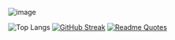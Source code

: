 ![image](https://github.com/1CL0UD/1CL0UD/assets/89372431/788748ec-bc67-4e94-baa7-64e00b29159b)

![Top Langs](https://github-readme-stats.vercel.app/api/top-langs/?username=1CL0UD&size_weight=0.5&count_weight=0.5&hide=css,scss)
[![GitHub Streak](https://github-readme-streak-stats.herokuapp.com/?user=1CL0UD)](https://git.io/streak-stats)
[![Readme Quotes](https://quotes-github-readme.vercel.app/api?type=horizontal&theme=dark)](https://github.com/piyushsuthar/github-readme-quotes)
